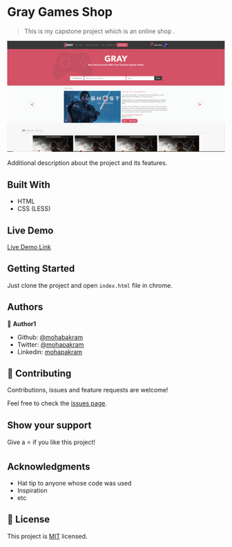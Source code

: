 # Gray Games Shop

> This is my capstone project which is an online shop .

![screenshot](./app_screenshot.png)

Additional description about the project and its features.

## Built With

- HTML
- CSS (LESS)

## Live Demo

[Live Demo Link](https://rawcdn.githack.com/mohapakram/games-store/b95c12628d0ca1b7d8eb85022da6839d48f5d229/index.html)

## Getting Started

Just clone the project and open `index.html` file in chrome.

## Authors

👤 **Author1**

- Github: [@mohabakram](https://github.com/mohabakram)
- Twitter: [@mohapakram](https://twitter.com/mohapakram)
- Linkedin: [mohapakram](https://www.linkedin.com/in/mohab-akram-667093131)

## 🤝 Contributing

Contributions, issues and feature requests are welcome!

Feel free to check the [issues page](issues/).

## Show your support

Give a ⭐️ if you like this project!

## Acknowledgments

- Hat tip to anyone whose code was used
- Inspiration
- etc

## 📝 License

This project is [MIT](lic.url) licensed.
